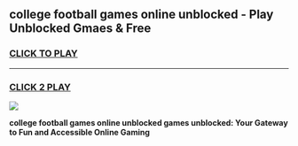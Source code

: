
## college football games online unblocked - Play Unblocked Gmaes & Free
<h3>
<a href="https://news.freeplayer.one?title=college_football_games_online_unblocked&ref=23F">CLICK TO PLAY</a></h3>
<hr>

<h3>
<a href="https://news.freeplayer.one?title=college_football_games_online_unblocked&ref=23F">CLICK 2 PLAY</a>
  
</h3>

<a href="https://news.freeplayer.one?title=college_football_games_online_unblocked&ref=23F/"><img src="https://clearcache.store/games.png"></a>


**college football games online unblocked games unblocked: Your Gateway to Fun and Accessible Online Gaming**
